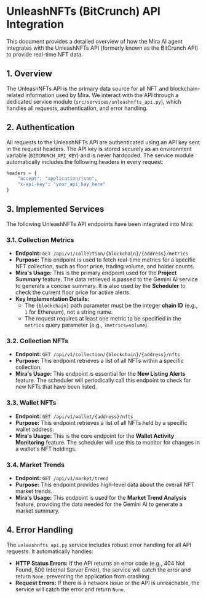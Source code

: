 # UnleashNFTs (BitCrunch) API Integration

This document provides a detailed overview of how the Mira AI agent integrates with the UnleashNFTs API (formerly known as the BitCrunch API) to provide real-time NFT data.

## 1. Overview

The UnleashNFTs API is the primary data source for all NFT and blockchain-related information used by Mira. We interact with the API through a dedicated service module (`src/services/unleashnfts_api.py`), which handles all requests, authentication, and error handling.

## 2. Authentication

All requests to the UnleashNFTs API are authenticated using an API key sent in the request headers. The API key is stored securely as an environment variable (`BITCRUNCH_API_KEY`) and is never hardcoded. The service module automatically includes the following headers in every request:

```python
headers = {
    "accept": "application/json",
    "x-api-key": "your_api_key_here"
}
```

## 3. Implemented Services

The following UnleashNFTs API endpoints have been integrated into Mira:

### 3.1. Collection Metrics

-   **Endpoint:** `GET /api/v1/collection/{blockchain}/{address}/metrics`
-   **Purpose:** This endpoint is used to fetch real-time metrics for a specific NFT collection, such as floor price, trading volume, and holder counts.
-   **Mira's Usage:** This is the primary endpoint used for the **Project Summary** feature. The data retrieved is passed to the Gemini AI service to generate a concise summary. It is also used by the **Scheduler** to check the current floor price for active alerts.
-   **Key Implementation Details:**
    -   The `{blockchain}` path parameter must be the integer **chain ID** (e.g., `1` for Ethereum), not a string name.
    -   The request requires at least one metric to be specified in the `metrics` query parameter (e.g., `?metrics=volume`).

### 3.2. Collection NFTs

-   **Endpoint:** `GET /api/v1/collection/{blockchain}/{address}/nfts`
-   **Purpose:** This endpoint retrieves a list of all NFTs within a specific collection.
-   **Mira's Usage:** This endpoint is essential for the **New Listing Alerts** feature. The scheduler will periodically call this endpoint to check for new NFTs that have been listed.

### 3.3. Wallet NFTs

-   **Endpoint:** `GET /api/v1/wallet/{address}/nfts`
-   **Purpose:** This endpoint retrieves a list of all NFTs held by a specific wallet address.
-   **Mira's Usage:** This is the core endpoint for the **Wallet Activity Monitoring** feature. The scheduler will use this to monitor for changes in a wallet's NFT holdings.

### 3.4. Market Trends

-   **Endpoint:** `GET /api/v1/market/trend`
-   **Purpose:** This endpoint provides high-level data about the overall NFT market trends.
-   **Mira's Usage:** This endpoint is used for the **Market Trend Analysis** feature, providing the data needed for the Gemini AI to generate a market summary.

## 4. Error Handling

The `unleashnfts_api.py` service includes robust error handling for all API requests. It automatically handles:

-   **HTTP Status Errors:** If the API returns an error code (e.g., 404 Not Found, 500 Internal Server Error), the service will catch the error and return `None`, preventing the application from crashing.
-   **Request Errors:** If there is a network issue or the API is unreachable, the service will catch the error and return `None`.
